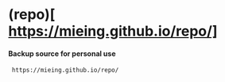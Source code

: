 # (repo)[ https://mieing.github.io/repo/]

#### Backup source for personal use
     https://mieing.github.io/repo/
